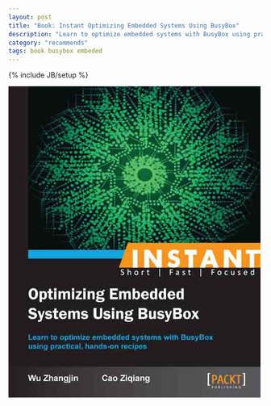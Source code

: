```yaml
---
layout: post
title: "Book: Instant Optimizing Embedded Systems Using BusyBox"
description: "Learn to optimize embedded systems with BusyBox using practical, hands-on recipes"
category: "recommends"
tags: book busybox embeded
---
```

{% include JB/setup %}

[<img src="/assets/image/posts/cover-Instant-Optimizing-Embedded-Systems-Using-BusyBox.jpg"/>](http://www.packtpub.com/optimizing-embedded-systems-using-busybox/book)
